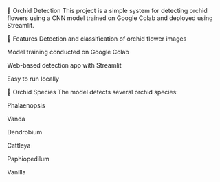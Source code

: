 🌺 Orchid Detection
This project is a simple system for detecting orchid flowers using a CNN model trained on Google Colab and deployed using Streamlit.

📌 Features
Detection and classification of orchid flower images

Model training conducted on Google Colab

Web-based detection app with Streamlit

Easy to run locally

🌿 Orchid Species
The model detects several orchid species:

Phalaenopsis

Vanda

Dendrobium

Cattleya

Paphiopedilum

Vanilla
